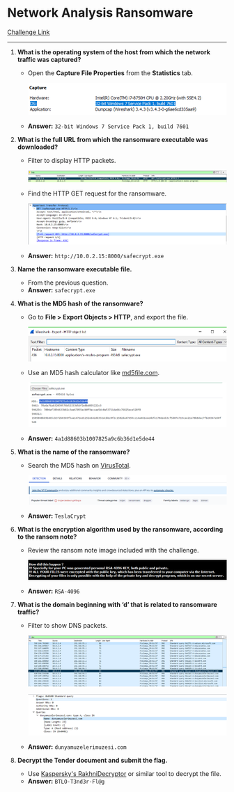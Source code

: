 # Network Analysis Ransomware

[Challenge Link](https://blueteamlabs.online/home/challenge/network-analysis-ransomware-3dd520c7ec)

---

1. **What is the operating system of the host from which the network traffic was captured?**  
   - Open the **Capture File Properties** from the **Statistics** tab.  
     
     ![Capture Properties](./img/Network-Analysis-Ransomware-1-1.png)  
   
   - **Answer:** `32-bit Windows 7 Service Pack 1, build 7601`

2. **What is the full URL from which the ransomware executable was downloaded?**  
   - Filter to display HTTP packets.  
     
     ![HTTP Packets](./img/Network-Analysis-Ransomware-2-1.png)  
   
   - Find the HTTP GET request for the ransomware.  
     
     ![GET Request](./img/Network-Analysis-Ransomware-2-2.png)  
   
   - **Answer:** `http://10.0.2.15:8000/safecrypt.exe`

3. **Name the ransomware executable file.**  
   - From the previous question.  
   - **Answer:** `safecrypt.exe`

4. **What is the MD5 hash of the ransomware?**  
   - Go to **File > Export Objects > HTTP**, and export the file.  
     
     ![Export HTTP](./img/Network-Analysis-Ransomware-4-1.png)  
   
   - Use an MD5 hash calculator like [md5file.com](https://md5file.com/calculator).  
     
     ![MD5 Hash](./img/Network-Analysis-Ransomware-4-2.png)  
   
   - **Answer:** `4a1d88603b1007825a9c6b36d1e5de44`

5. **What is the name of the ransomware?**  
   - Search the MD5 hash on [VirusTotal](https://www.virustotal.com/gui/home/upload).  
     
     ![VirusTotal Result](./img/Network-Analysis-Ransomware-5-1.png)  
   
   - **Answer:** `TeslaCrypt`

6. **What is the encryption algorithm used by the ransomware, according to the ransom note?**  
   - Review the ransom note image included with the challenge.  
     
     ![Ransom Note](./img/Network-Analysis-Ransomware-6-1.png)  
   
   - **Answer:** `RSA-4096`

7. **What is the domain beginning with ‘d’ that is related to ransomware traffic?**  
   - Filter to show DNS packets.  
     
     ![DNS Packets](./img/Network-Analysis-Ransomware-7-1.png)  
     
     ![DNS Domain](./img/Network-Analysis-Ransomware-7-2.png)  
   
   - **Answer:** `dunyamuzelerimuzesi.com`

8. **Decrypt the Tender document and submit the flag.**  
   - Use [Kaspersky's RakhniDecryptor](https://support.kaspersky.com/common/disinfection/10556) or similar tool to decrypt the file.  
   - **Answer:** `BTLO-T3nd3r-Fl@g`